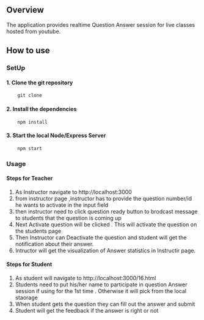 ## Overview
The application provides realtime Question Answer session for live classes hosted from youtube.
## How to use
### SetUp
#### 1. Clone the git repository
```
    git clone
```
#### 2. Install the dependencies
```
    npm install
```
#### 3. Start the local Node/Express Server  
```
    npm start
```


### Usage
#### Steps for Teacher
1. As Instructor   navigate to http://localhost:3000
1. from instructor page ,instructor has to provide the question number/id he wants to activate in the input field 
1. then instructor need to click question ready button to brodcast message to students that the question is coming up
1. Next Activate question will be clicked . This will activate the question on the students page
1. Then Instructor can Deactivate the question and student will get the notification about their answer.
1. Intructor will get the visualization of Answer statistics in Instructir page.

#### Steps for Student
1. As student will navigate to http://localhost:3000/16.html
1. Students need to put his/her name to participate in question Answer session if using for the 1st time . Otherwise it will pick from the local staorage
1. When student gets the question they can fill out the answer and submit
1. Student will get the feedback if the answer is right or not


